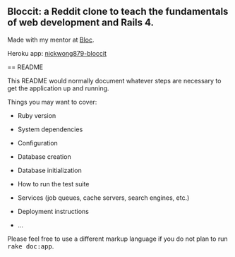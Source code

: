 ## Bloccit: a Reddit clone to teach the fundamentals of web development and Rails 4.
Made with my mentor at [Bloc](http://bloc.io).

Heroku app:  [nickwong879-bloccit](https://git.heroku.com/nickwong879-bloccit.git)


== README

This README would normally document whatever steps are necessary to get the
application up and running.

Things you may want to cover:

* Ruby version

* System dependencies

* Configuration

* Database creation

* Database initialization

* How to run the test suite

* Services (job queues, cache servers, search engines, etc.)

* Deployment instructions

* ...


Please feel free to use a different markup language if you do not plan to run
<tt>rake doc:app</tt>.
